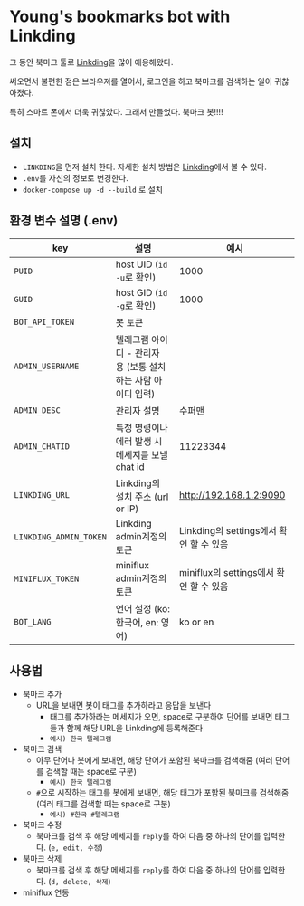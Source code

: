 # Young's bookmarks bot with Linkding

그 동안 북마크 툴로 [Linkding](https://github.com/sissbruecker/linkding)을 많이 애용해왔다.

써오면서 불편한 점은 브라우져를 열어서, 로그인을 하고 북마크를 검색하는 일이 귀찮아졌다.

특히 스마트 폰에서 더욱 귀찮았다. 그래서 만들었다. 북마크 봇!!!!

## 설치

- `LINKDING`을 먼저 설치 한다. 자세한 설치 방법은 [Linkding](https://github.com/sissbruecker/linkding)에서 볼 수 있다.
- `.env`를 자신의 정보로 변경한다.
- `docker-compose up -d --build` 로 설치

## 환경 변수 설명 (.env)

| key                    | 설명                                                         | 예시                                    |
| ---------------------- | ------------------------------------------------------------ | --------------------------------------- |
| `PUID`                 | host UID (`id -u`로 확인)                                    | 1000                                    |
| `GUID`                 | host GID (`id -g`로 확인)                                    | 1000                                    |
| `BOT_API_TOKEN`        | 봇 토큰                                                      |                                         |
| `ADMIN_USERNAME`       | 텔레그램 아이디 - 관리자 용 (보통 설치하는 사람 아이디 입력) |                                         |
| `ADMIN_DESC`           | 관리자 설명                                                  | 수퍼맨                                  |
| `ADMIN_CHATID`         | 특정 명령이나 에러 발생 시 메세지를 보낼 chat id             | 11223344                                |
| `LINKDING_URL`         | Linkding의 설치 주소 (url or IP)                             | http://192.168.1.2:9090                 |
| `LINKDING_ADMIN_TOKEN` | Linkding admin계정의 토큰                                    | Linkding의 settings에서 확인 할 수 있음 |
| `MINIFLUX_TOKEN`       | miniflux admin계정의 토큰                                    | miniflux의 settings에서 확인 할 수 있음 |
| `BOT_LANG`             | 언어 설정 (ko: 한국어, en: 영어)                             | ko or en                                |

## 사용법

- 북마크 추가
  - URL을 보내면 봇이 태그를 추가하라고 응답을 보낸다
    - 태그를 추가하라는 메세지가 오면, space로 구분하여 단어를 보내면 태그들과 함께 해당 URL을 Linkding에 등록해준다
    - `예시) 한국 텔레그램`
- 북마크 검색
  - 아무 단어나 봇에게 보내면, 해당 단어가 포함된 북마크를 검색해줌 (여러 단어를 검색할 때는 space로 구분)
    - `예시) 한국 텔레그램`
  - `#`으로 시작하는 태그를 봇에게 보내면, 해당 태그가 포함된 북마크를 검색해줌 (여러 태그를 검색할 때는 space로 구분)
    - `예시) #한국 #텔레그램`
- 북마크 수정
  - 북마크를 검색 후 해당 메세지를 `reply`를 하여 다음 중 하나의 단어를 입력한다. (`e, edit, 수정`)
- 북마크 삭제
  - 북마크를 검색 후 해당 메세지를 `reply`를 하여 다음 중 하나의 단어를 입력한다. (`d, delete, 삭제`)
- miniflux 연동
